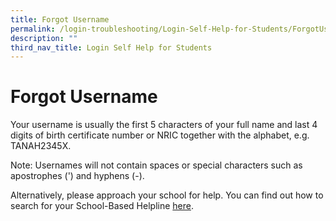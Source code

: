 ```yaml
---
title: Forgot Username
permalink: /login-troubleshooting/Login-Self-Help-for-Students/ForgotUsername/
description: ""
third_nav_title: Login Self Help for Students
---
```

 Forgot Username
===============

 Your username is usually the first 5 characters of your full name and last 4 digits of birth certificate number or NRIC together with the alphabet, e.g. TANAH2345X.

Note: Usernames will not contain spaces or special characters such as apostrophes (') and hyphens (-).

 Alternatively, please approach your school for help. You can find out how to search for your School-Based Helpline [here](../../logintroubleshooting/LoginTroubleshooting/SchoolBasedHelpline.html).

             